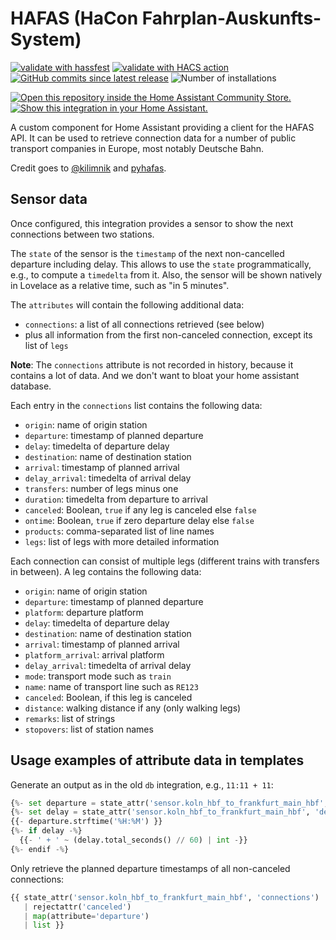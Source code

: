 # HAFAS (HaCon Fahrplan-Auskunfts-System)

[![validate with hassfest](https://img.shields.io/github/actions/workflow/status/akloeckner/hacs-hafas/hassfest.yaml?label=validate%20with%20hassfest)](https://github.com/akloeckner/hacs-hafas/actions/workflows/hassfest.yaml)
[![validate with HACS action](https://img.shields.io/github/actions/workflow/status/akloeckner/hacs-hafas/hassfest.yaml?label=validate%20with%20HACS%20action)](https://github.com/akloeckner/hacs-hafas/actions/workflows/hacs.yaml)
[![GitHub commits since latest release](https://img.shields.io/github/commits-since/akloeckner/hacs-hafas/latest)](https://github.com/akloeckner/hacs-hafas/compare/...master)
![Number of installations](https://img.shields.io/badge/dynamic/json?label=installations&url=https://analytics.home-assistant.io/custom_integrations.json&query=$.hafas.total)

[![Open this repository inside the Home Assistant Community Store.](https://my.home-assistant.io/badges/hacs_repository.svg)](https://my.home-assistant.io/redirect/hacs_repository/?owner=akloeckner&repository=hacs-hafas&category=transport)
[![Show this integration in your Home Assistant.](https://my.home-assistant.io/badges/integration.svg)](https://my.home-assistant.io/redirect/integration/?domain=hafas)

A custom component for Home Assistant providing a client for the HAFAS API.
It can be used to retrieve connection data for a number of public transport companies in Europe, most notably Deutsche Bahn.

Credit goes to [@kilimnik](https://github.com/kilimnik) and [pyhafas](https://github.com/FahrplanDatenGarten/pyhafas).

## Sensor data

Once configured, this integration provides a sensor to show the next connections between two stations.

The `state` of the sensor is the `timestamp` of the next non-cancelled departure including delay. This allows to use the `state` programmatically, e.g., to compute a `timedelta` from it. Also, the sensor will be shown natively in Lovelace as a relative time, such as "in 5 minutes".

The `attributes` will contain the following additional data:
* `connections`: a list of all connections retrieved (see below)
* plus all information from the first non-canceled connection, except its list of `legs`

**Note**: The `connections` attribute is not recorded in history, because it contains a lot of data.
And we don't want to bloat your home assistant database.

Each entry in the `connections` list contains the following data:
* `origin`: name of origin station 
* `departure`: timestamp of planned departure 
* `delay`: timedelta of departure delay 
* `destination`: name of destination station 
* `arrival`: timestamp of planned arrival 
* `delay_arrival`: timedelta of arrival delay 
* `transfers`: number of legs minus one
* `duration`: timedelta from departure to arrival
* `canceled`: Boolean, `true` if any leg is canceled else `false`
* `ontime`: Boolean, `true` if zero departure delay else `false`
* `products`: comma-separated list of line names
* `legs`: list of legs with more detailed information

Each connection can consist of multiple legs (different trains with transfers in between).
A leg contains the following data:
* `origin`: name of origin station
* `departure`: timestamp of planned departure
* `platform`: departure platform
* `delay`: timedelta of departure delay
* `destination`: name of destination station 
* `arrival`: timestamp of planned arrival 
* `platform_arrival`: arrival platform 
* `delay_arrival`: timedelta of arrival delay
* `mode`: transport mode such as `train`
* `name`: name of transport line such as `RE123`
* `canceled`: Boolean, if this leg is canceled
* `distance`: walking distance if any (only walking legs)
* `remarks`: list of strings
* `stopovers`: list of station names

## Usage examples of attribute data in templates

Generate an output as in the old `db` integration, e.g., `11:11 + 11`:
```python
{%- set departure = state_attr('sensor.koln_hbf_to_frankfurt_main_hbf', 'departure') | as_local %}
{%- set delay = state_attr('sensor.koln_hbf_to_frankfurt_main_hbf', 'delay') | as_timedelta %}
{{- departure.strftime('%H:%M') }}
{%- if delay -%}
  {{- ' + ' ~ (delay.total_seconds() // 60) | int -}}
{%- endif -%}
```

Only retrieve the planned departure timestamps of all non-canceled connections:
```python
{{ state_attr('sensor.koln_hbf_to_frankfurt_main_hbf', 'connections')
   | rejectattr('canceled')
   | map(attribute='departure')
   | list }}
```


